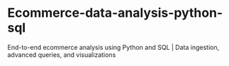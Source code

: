 # Ecommerce-data-analysis-python-sql
End-to-end ecommerce analysis using Python and SQL | Data ingestion, advanced queries, and visualizations
